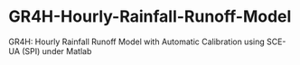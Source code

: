# GR4H-Hourly-Rainfall-Runoff-Model
GR4H: Hourly Rainfall Runoff Model with Automatic Calibration using  SCE-UA (SPI) under Matlab 
